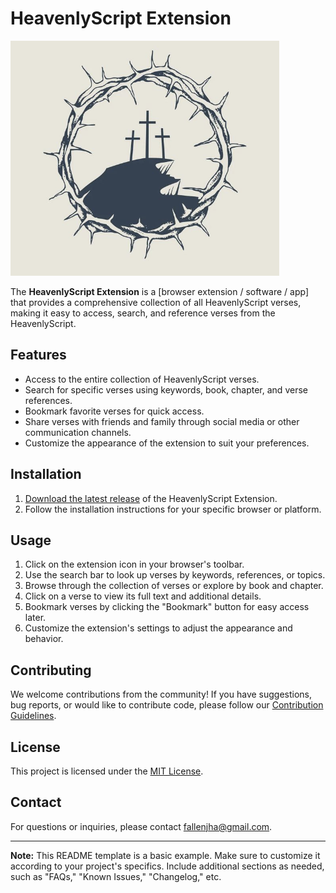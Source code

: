 # HeavenlyScript Extension

![Extension Logo](icon.png)

The **HeavenlyScript Extension** is a [browser extension / software / app] that provides a comprehensive collection of all HeavenlyScript verses, making it easy to access, search, and reference verses from the HeavenlyScript.

## Features

- Access to the entire collection of HeavenlyScript verses.
- Search for specific verses using keywords, book, chapter, and verse references.
- Bookmark favorite verses for quick access.
- Share verses with friends and family through social media or other communication channels.
- Customize the appearance of the extension to suit your preferences.

## Installation

1. [Download the latest release](https://github.com/venomusblood568/Project5/tree/main/HeavenlyScript) of the HeavenlyScript Extension.
2. Follow the installation instructions for your specific browser or platform.

## Usage

1. Click on the extension icon in your browser's toolbar.
2. Use the search bar to look up verses by keywords, references, or topics.
3. Browse through the collection of verses or explore by book and chapter.
4. Click on a verse to view its full text and additional details.
5. Bookmark verses by clicking the "Bookmark" button for easy access later.
6. Customize the extension's settings to adjust the appearance and behavior.

## Contributing

We welcome contributions from the community! If you have suggestions, bug reports, or would like to contribute code, please follow our [Contribution Guidelines](CONTRIBUTING.md).

## License

This project is licensed under the [MIT License](LICENSE).

## Contact

For questions or inquiries, please contact [fallenjha@gmail.com](mailto:fallenjha@gmail.com).

---

**Note:** This README template is a basic example. Make sure to customize it according to your project's specifics. Include additional sections as needed, such as "FAQs," "Known Issues," "Changelog," etc.
